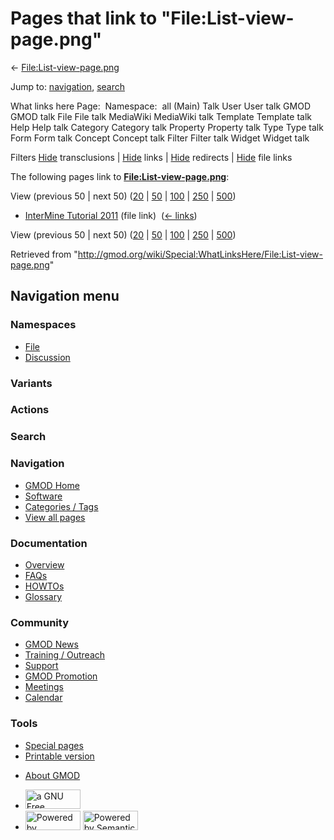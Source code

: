 <div id="mw-page-base" class="noprint">

</div>

<div id="mw-head-base" class="noprint">

</div>

<div id="content" class="mw-body" role="main">

<span id="top"></span>

<div id="mw-js-message" style="display:none;">

</div>



# <span dir="auto">Pages that link to "File:List-view-page.png"</span>

<div id="bodyContent">

<div id="contentSub">

←
[File:List-view-page.png](/wiki/File:List-view-page.png "File:List-view-page.png")

</div>

<div id="jump-to-nav" class="mw-jump">

Jump to: [navigation](#mw-navigation), [search](#p-search)

</div>

<div id="mw-content-text">

What links here Page:  Namespace:  all (Main) Talk User User talk GMOD
GMOD talk File File talk MediaWiki MediaWiki talk Template Template talk
Help Help talk Category Category talk Property Property talk Type Type
talk Form Form talk Concept Concept talk Filter Filter talk Widget
Widget talk

Filters
[Hide](/mediawiki/index.php?title=Special:WhatLinksHere/File:List-view-page.png&hidetrans=1 "Special:WhatLinksHere/File:List-view-page.png")
transclusions \|
[Hide](/mediawiki/index.php?title=Special:WhatLinksHere/File:List-view-page.png&hidelinks=1 "Special:WhatLinksHere/File:List-view-page.png")
links \|
[Hide](/mediawiki/index.php?title=Special:WhatLinksHere/File:List-view-page.png&hideredirs=1 "Special:WhatLinksHere/File:List-view-page.png")
redirects \|
[Hide](/mediawiki/index.php?title=Special:WhatLinksHere/File:List-view-page.png&hideimages=1 "Special:WhatLinksHere/File:List-view-page.png")
file links

The following pages link to
**[File:List-view-page.png](/wiki/File:List-view-page.png "File:List-view-page.png")**:

View (previous 50 \| next 50)
([20](/mediawiki/index.php?title=Special:WhatLinksHere/File:List-view-page.png&limit=20 "Special:WhatLinksHere/File:List-view-page.png")
\|
[50](/mediawiki/index.php?title=Special:WhatLinksHere/File:List-view-page.png&limit=50 "Special:WhatLinksHere/File:List-view-page.png")
\|
[100](/mediawiki/index.php?title=Special:WhatLinksHere/File:List-view-page.png&limit=100 "Special:WhatLinksHere/File:List-view-page.png")
\|
[250](/mediawiki/index.php?title=Special:WhatLinksHere/File:List-view-page.png&limit=250 "Special:WhatLinksHere/File:List-view-page.png")
\|
[500](/mediawiki/index.php?title=Special:WhatLinksHere/File:List-view-page.png&limit=500 "Special:WhatLinksHere/File:List-view-page.png"))

- [InterMine Tutorial
  2011](/wiki/InterMine_Tutorial_2011 "InterMine Tutorial 2011") (file
  link) ‎ <span class="mw-whatlinkshere-tools">([←
  links](/mediawiki/index.php?title=Special:WhatLinksHere&target=InterMine+Tutorial+2011 "Special:WhatLinksHere"))</span>

View (previous 50 \| next 50)
([20](/mediawiki/index.php?title=Special:WhatLinksHere/File:List-view-page.png&limit=20 "Special:WhatLinksHere/File:List-view-page.png")
\|
[50](/mediawiki/index.php?title=Special:WhatLinksHere/File:List-view-page.png&limit=50 "Special:WhatLinksHere/File:List-view-page.png")
\|
[100](/mediawiki/index.php?title=Special:WhatLinksHere/File:List-view-page.png&limit=100 "Special:WhatLinksHere/File:List-view-page.png")
\|
[250](/mediawiki/index.php?title=Special:WhatLinksHere/File:List-view-page.png&limit=250 "Special:WhatLinksHere/File:List-view-page.png")
\|
[500](/mediawiki/index.php?title=Special:WhatLinksHere/File:List-view-page.png&limit=500 "Special:WhatLinksHere/File:List-view-page.png"))

</div>

<div class="printfooter">

Retrieved from
"<http://gmod.org/wiki/Special:WhatLinksHere/File:List-view-page.png>"

</div>

<div id="catlinks" class="catlinks catlinks-allhidden">

</div>

<div class="visualClear">

</div>

</div>

</div>

<div id="mw-navigation">

## Navigation menu

<div id="mw-head">



<div id="left-navigation">

<div id="p-namespaces" class="vectorTabs" role="navigation"
aria-labelledby="p-namespaces-label">

### Namespaces

- <span id="ca-nstab-image"><a href="/wiki/File:List-view-page.png" accesskey="c"
  title="View the file page [c]">File</a></span>
- <span id="ca-talk"><a
  href="/mediawiki/index.php?title=File_talk:List-view-page.png&amp;action=edit&amp;redlink=1"
  accesskey="t"
  title="Discussion about the content page [t]">Discussion</a></span>

</div>

<div id="p-variants" class="vectorMenu emptyPortlet" role="navigation"
aria-labelledby="p-variants-label">

### 

### Variants[](#)

<div class="menu">

</div>

</div>

</div>

<div id="right-navigation">



<div id="p-cactions" class="vectorMenu emptyPortlet" role="navigation"
aria-labelledby="p-cactions-label">

### Actions[](#)

<div class="menu">

</div>

</div>

<div id="p-search" role="search">

### Search

<div id="simpleSearch">

</div>

</div>

</div>

</div>

<div id="mw-panel">

<div id="p-logo" role="banner">

<a href="/wiki/Main_Page"
style="background-image: url(http://gmod.org/images/GMOD-cogs.png);"
title="Visit the main page"></a>

</div>

<div id="p-Navigation" class="portal" role="navigation"
aria-labelledby="p-Navigation-label">

### Navigation

<div class="body">

- <span id="n-GMOD-Home">[GMOD Home](/wiki/Main_Page)</span>
- <span id="n-Software">[Software](/wiki/GMOD_Components)</span>
- <span id="n-Categories-.2F-Tags">[Categories /
  Tags](/wiki/Categories)</span>
- <span id="n-View-all-pages">[View all
  pages](/wiki/Special:AllPages)</span>

</div>

</div>

<div id="p-Documentation" class="portal" role="navigation"
aria-labelledby="p-Documentation-label">

### Documentation

<div class="body">

- <span id="n-Overview">[Overview](/wiki/Overview)</span>
- <span id="n-FAQs">[FAQs](/wiki/Category:FAQ)</span>
- <span id="n-HOWTOs">[HOWTOs](/wiki/Category:HOWTO)</span>
- <span id="n-Glossary">[Glossary](/wiki/Glossary)</span>

</div>

</div>

<div id="p-Community" class="portal" role="navigation"
aria-labelledby="p-Community-label">

### Community

<div class="body">

- <span id="n-GMOD-News">[GMOD News](/wiki/GMOD_News)</span>
- <span id="n-Training-.2F-Outreach">[Training /
  Outreach](/wiki/Training_and_Outreach)</span>
- <span id="n-Support">[Support](/wiki/Support)</span>
- <span id="n-GMOD-Promotion">[GMOD
  Promotion](/wiki/GMOD_Promotion)</span>
- <span id="n-Meetings">[Meetings](/wiki/Meetings)</span>
- <span id="n-Calendar">[Calendar](/wiki/Calendar)</span>

</div>

</div>

<div id="p-tb" class="portal" role="navigation"
aria-labelledby="p-tb-label">

### Tools

<div class="body">

- <span id="t-specialpages"><a href="/wiki/Special:SpecialPages" accesskey="q"
  title="A list of all special pages [q]">Special pages</a></span>
- <span id="t-print"><a
  href="/mediawiki/index.php?title=Special:WhatLinksHere/File:List-view-page.png&amp;printable=yes"
  rel="alternate" accesskey="p"
  title="Printable version of this page [p]">Printable version</a></span>

</div>

</div>

</div>

</div>

<div id="footer" role="contentinfo">

- <span id="footer-places-about">[About
  GMOD](/wiki/GMOD:About "GMOD:About")</span>

<!-- -->

- <span id="footer-copyrightico">[<img src="http://www.gnu.org/graphics/gfdl-logo-small.png" width="88"
  height="31" alt="a GNU Free Documentation License" />](http://www.gnu.org/licenses/fdl-1.3.html)</span>
- <span id="footer-poweredbyico">[<img src="/mediawiki/skins/common/images/poweredby_mediawiki_88x31.png"
  width="88" height="31" alt="Powered by MediaWiki" />](//www.mediawiki.org/)
  [<img
  src="/mediawiki/extensions/SemanticMediaWiki/includes/../resources/images/smw_button.png"
  width="88" height="31" alt="Powered by Semantic MediaWiki" />](https://www.semantic-mediawiki.org/wiki/Semantic_MediaWiki)</span>

<div style="clear:both">

</div>

</div>
